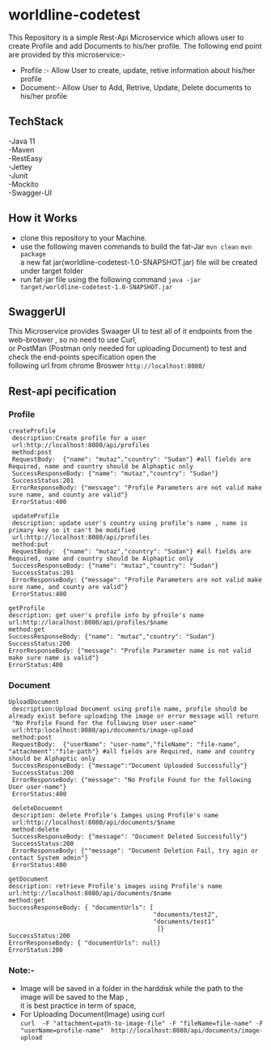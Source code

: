 # worldline-codetest
This Repository is a simple Rest-Api Microservice which allows user to create Profile and add Documents to his/her profile.
The following end point are provided by this microservice:-
- Profile :- Allow User to create, update, retive information about his/her profile
- Document:- Allow User to Add, Retrive, Update, Delete documents to his/her profile

## TechStack
-Java 11  
-Maven  
-RestEasy  
-Jettey  
-Junit  
-Mockito  
-Swagger-UI

## How it Works
- clone this repository to your Machine.
- use the following maven commands to build the fat-Jar
   `mvn clean`
   `mvn package`  
   a new fat jar(worldline-codetest-1.0-SNAPSHOT.jar) file will be created under target folder
- run fat-jar file using the following command
   `java -jar target/worldline-codetest-1.0-SNAPSHOT.jar`


## SwaggerUI
This Microservice provides Swaager UI to test all of it endpoints from the web-broswer , so no need to use Curl,  
 or PostMan (Postman only needed for uploading Document)
 to test and check the end-points specification open the   
 following url from chrome Broswer `http://localhost:8080/`
  
## Rest-api pecification
### Profile
    createProfile
     description:Create profile for a user 
     url:http://localhost:8080/api/profiles  
     method:post  
     RequestBody:  {"name": "mutaz","country": "Sudan"} #all fields are Required, name and country should be Alphaptic only  
     SuccessResponseBody: {"name": "mutaz","country": "Sudan"}   
     SuccessStatus:201  
     ErrorResponseBody: {"message": "Profile Parameters are not valid make sure name, and county are valid"}   
     ErrorStatus:400  
     
     updateProfile
     description: update user's country using profile's name , name is primary key so it can't be modified    
     url:http://localhost:8080/api/profiles  
     method:put  
     RequestBody:  {"name": "mutaz","country": "Sudan"} #all fields are Required, name and country should be Alphaptic only  
     SuccessResponseBody: {"name": "mutaz","country": "Sudan"}   
     SuccessStatus:201  
     ErrorResponseBody: {"message": "Profile Parameters are not valid make sure name, and county are valid"}   
     ErrorStatus:400
   
    getProfile
    description: get user's profile info by pfroile's name
    url:http://localhost:8080/api/profiles/$name  
    method:get  
    SuccessResponseBody: {"name": "mutaz","country": "Sudan"}   
    SuccessStatus:200  
    ErrorResponseBody: {"message": "Profile Parameter name is not valid make sure name is valid"}   
    ErrorStatus:400  
    
### Document
    UploadDocument
     description:Upload Document using profile name, profile should be already exist before uploading the image or error message will return  
     "No Profile Found for the following User user-name"  
     url:http:localhost:8080/api/documents/image-upload  
     method:post  
     RequestBody:  {"userName": "user-name","fileName": "file-name", "attachment":"file-path"} #all fields are Required, name and country should be Alphaptic only  
     SuccessResponseBody: {"message":"Document Uploaded Successfully"}   
     SuccessStatus:200  
     ErrorResponseBody: {"message": "No Profile Found for the following User user-name"}   
     ErrorStatus:400  
     
     deleteDocuemnt
     description: delete Profile's Iamges using Profile's name    
     url:http://localhost:8080/api/documents/$name  
     method:delete  
     SuccessResponseBody: {"message": "Document Deleted Successfully"}   
     SuccessStatus:200  
     ErrorResponseBody: {""message": "Document Deletion Fail, try agin or contact System admin"}   
     ErrorStatus:400
   
    getDocument
    description: retrieve Profile's images using Profile's name 
    url:http://localhost:8080/api/documents/$name  
    method:get  
    SuccessResponseBody: { "documentUrls": [
                                            "documents/test2",
                                            "documents/test1"
                                             ]}   
    SuccessStatus:200  
    ErrorResponseBody: { "documentUrls": null}   
    ErrorStatus:200
  
  
### Note:-
 - Image will be saved in a folder in the harddisk while the path to the image will be saved to the Map ,  
 it is best practice in term of space,     
 - For Uploading Document(Image) using curl  
`curl  -F "attachment=path-to-image-file" -F "fileName=file-name" -F "userName=profile-name"  http://localhost:8080/api/documents/image-upload`



